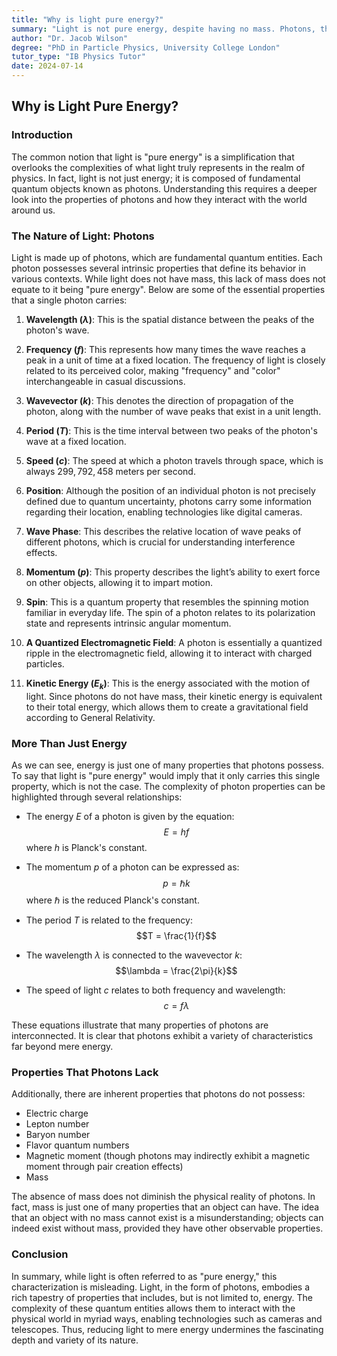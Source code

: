 ```yaml
---
title: "Why is light pure energy?"
summary: "Light is not pure energy, despite having no mass. Photons, the fundamental particles of light, possess various properties like wavelength, frequency, momentum, and spin.  These properties, not just energy, define light's physical reality and allow us to perceive and utilize it for information transfer."
author: "Dr. Jacob Wilson"
degree: "PhD in Particle Physics, University College London"
tutor_type: "IB Physics Tutor"
date: 2024-07-14
---
```


## Why is Light Pure Energy?

### Introduction

The common notion that light is "pure energy" is a simplification that overlooks the complexities of what light truly represents in the realm of physics. In fact, light is not just energy; it is composed of fundamental quantum objects known as photons. Understanding this requires a deeper look into the properties of photons and how they interact with the world around us.

### The Nature of Light: Photons

Light is made up of photons, which are fundamental quantum entities. Each photon possesses several intrinsic properties that define its behavior in various contexts. While light does not have mass, this lack of mass does not equate to it being "pure energy". Below are some of the essential properties that a single photon carries:

1. **Wavelength ($\lambda$)**: This is the spatial distance between the peaks of the photon's wave.

2. **Frequency ($f$)**: This represents how many times the wave reaches a peak in a unit of time at a fixed location. The frequency of light is closely related to its perceived color, making "frequency" and "color" interchangeable in casual discussions.

3. **Wavevector ($k$)**: This denotes the direction of propagation of the photon, along with the number of wave peaks that exist in a unit length.

4. **Period ($T$)**: This is the time interval between two peaks of the photon's wave at a fixed location.

5. **Speed ($c$)**: The speed at which a photon travels through space, which is always $299,792,458$ meters per second.

6. **Position**: Although the position of an individual photon is not precisely defined due to quantum uncertainty, photons carry some information regarding their location, enabling technologies like digital cameras.

7. **Wave Phase**: This describes the relative location of wave peaks of different photons, which is crucial for understanding interference effects.

8. **Momentum ($p$)**: This property describes the light’s ability to exert force on other objects, allowing it to impart motion.

9. **Spin**: This is a quantum property that resembles the spinning motion familiar in everyday life. The spin of a photon relates to its polarization state and represents intrinsic angular momentum.

10. **A Quantized Electromagnetic Field**: A photon is essentially a quantized ripple in the electromagnetic field, allowing it to interact with charged particles.

11. **Kinetic Energy ($E_{k}$)**: This is the energy associated with the motion of light. Since photons do not have mass, their kinetic energy is equivalent to their total energy, which allows them to create a gravitational field according to General Relativity.

### More Than Just Energy

As we can see, energy is just one of many properties that photons possess. To say that light is "pure energy" would imply that it only carries this single property, which is not the case. The complexity of photon properties can be highlighted through several relationships:

- The energy $E$ of a photon is given by the equation: 
  $$E = hf$$ 
  where $h$ is Planck's constant.

- The momentum $p$ of a photon can be expressed as:
  $$p = \hbar k$$ 
  where $\hbar$ is the reduced Planck's constant.

- The period $T$ is related to the frequency:
  $$T = \frac{1}{f}$$

- The wavelength $\lambda$ is connected to the wavevector $k$:
  $$\lambda = \frac{2\pi}{k}$$

- The speed of light $c$ relates to both frequency and wavelength:
  $$c = f\lambda$$

These equations illustrate that many properties of photons are interconnected. It is clear that photons exhibit a variety of characteristics far beyond mere energy.

### Properties That Photons Lack

Additionally, there are inherent properties that photons do not possess:

- Electric charge
- Lepton number
- Baryon number
- Flavor quantum numbers
- Magnetic moment (though photons may indirectly exhibit a magnetic moment through pair creation effects)
- Mass

The absence of mass does not diminish the physical reality of photons. In fact, mass is just one of many properties that an object can have. The idea that an object with no mass cannot exist is a misunderstanding; objects can indeed exist without mass, provided they have other observable properties.

### Conclusion

In summary, while light is often referred to as "pure energy," this characterization is misleading. Light, in the form of photons, embodies a rich tapestry of properties that includes, but is not limited to, energy. The complexity of these quantum entities allows them to interact with the physical world in myriad ways, enabling technologies such as cameras and telescopes. Thus, reducing light to mere energy undermines the fascinating depth and variety of its nature.
    
